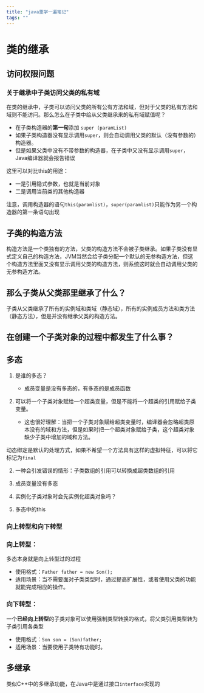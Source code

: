 ```yaml
---
title: "java重学一遍笔记"
tags: ""
---
```


# 类的继承

## 访问权限问题
### 关于继承中子类访问父类的私有域
在类的继承中，子类可以访问父类的所有公有方法和域，但对于父类的私有方法和域则不能访问。那么怎么在子类中给从父类继承来的私有域赋值呢？
- 在子类构造器的**第一句**添加 `super (paramList)`
- 如果子类构造器没有显示调用`super`，则会自动调用父类的默认（没有参数的）构造器。
- 但是如果父类中没有不带参数的构造器，在子类中又没有显示调用`super`，Java编译器就会报告错误

这里可以对比this的用途：
- 一是引用隐式参数，也就是当前对象
- 二是调用当前类的其他构造器

注意，调用构造器的语句`this(paramlist)`，`super(paramlist)`只能作为另一个构造器的第一条语句出现

## 子类的构造方法
构造方法是一个类独有的方法，父类的构造方法不会被子类继承。如果子类没有显式定义自己的构造方法，JVM当然会给子类分配一个默认的无参构造方法，但这个构造方法里面又没有显示调用父类的构造方法，则系统这时就会自动调用父类的无参构造方法。

## 那么子类从父类那里继承了什么？
子类从父类继承了所有的实例域和类域（静态域），所有的实例成员方法和类方法（静态方法），但是并没有继承父类的构造方法。

## 在创建一个子类对象的过程中都发生了什么事？

## 多态

1. 是谁的多态？
    - 成员变量是没有多态的，有多态的是成员函数

2. 可以将一个子类对象赋给一个超类变量，但是不能将一个超类的引用赋给子类变量。
   - 这也很好理解：当把一个子类对象赋给超类变量时，编译器会忽略超类原本没有的域和方法，但是如果时把一个超类对象赋给子类，这个超类对象缺少子类中增加的域和方法。

动态绑定是默认的处理方式，如果不希望一个方法具有这样的虚拟特征，可以将它标记为`final`


2. 一种会引发错误的情形：子类数组的引用可以转换成超类数组的引用

3. 成员变量没有多态

3. 实例化子类对象时会先实例化超类对象吗？

4. 多态中的this



### 向上转型和向下转型
### 向上转型：
多态本身就是向上转型过的过程
- 使用格式：`Father father = new Son();`
- 适用场景：当不需要面对子类类型时，通过提高扩展性，或者使用父类的功能就能完成相应的操作。

### 向下转型：
一个**已经向上转型**的子类对象可以使用强制类型转换的格式，将父类引用类型转为子类引用各类型
- 使用格式：`Son son = (Son)father;`
- 适用场景：当要使用子类特有功能时。



## 多继承
类似C++中的多继承功能，在Java中是通过接口`interface`实现的